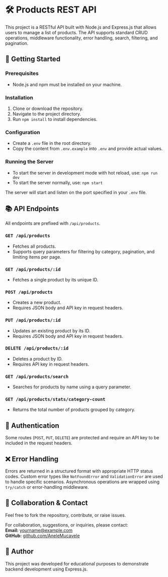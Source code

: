 # 🛠️ Products REST API

This project is a RESTful API built with Node.js and Express.js that allows users to manage a list of products. The API supports standard CRUD operations, middleware functionality, error handling, search, filtering, and pagination.


## 🚀 Getting Started

### Prerequisites
- Node.js and npm must be installed on your machine.

### Installation
1. Clone or download the repository.
2. Navigate to the project directory.
3. Run `npm install` to install dependencies.

### Configuration
- Create a `.env` file in the root directory.
- Copy the content from `.env.example` into `.env` and provide actual values.

### Running the Server
- To start the server in development mode with hot reload, use: `npm run dev`
- To start the server normally, use: `npm start`

The server will start and listen on the port specified in your `.env` file.


## 📚 API Endpoints

All endpoints are prefixed with `/api/products`.

### `GET /api/products`
- Fetches all products.
- Supports query parameters for filtering by category, pagination, and limiting items per page.

### `GET /api/products/:id`
- Fetches a single product by its unique ID.

### `POST /api/products`
- Creates a new product.
- Requires JSON body and API key in request headers.

### `PUT /api/products/:id`
- Updates an existing product by its ID.
- Requires JSON body and API key in request headers.

### `DELETE /api/products/:id`
- Deletes a product by ID.
- Requires API key in request headers.

### `GET /api/products/search`
- Searches for products by name using a query parameter.

### `GET /api/products/stats/category-count`
- Returns the total number of products grouped by category.


## 🔐 Authentication

Some routes (`POST`, `PUT`, `DELETE`) are protected and require an API key to be included in the request headers.


## ❌ Error Handling

Errors are returned in a structured format with appropriate HTTP status codes. Custom error types like `NotFoundError` and `ValidationError` are used to handle specific scenarios. Asynchronous operations are wrapped using `try/catch` or error-handling middleware.


## 👥 Collaboration & Contact

Feel free to fork the repository, contribute, or raise issues.

For collaboration, suggestions, or inquiries, please contact:  
**Email:** yourname@example.com  
**GitHub:** [github.com/AneleMucavele](https://github.com/AneleMucavele)


## 👤 Author

This project was developed for educational purposes to demonstrate backend development using Express.js.
